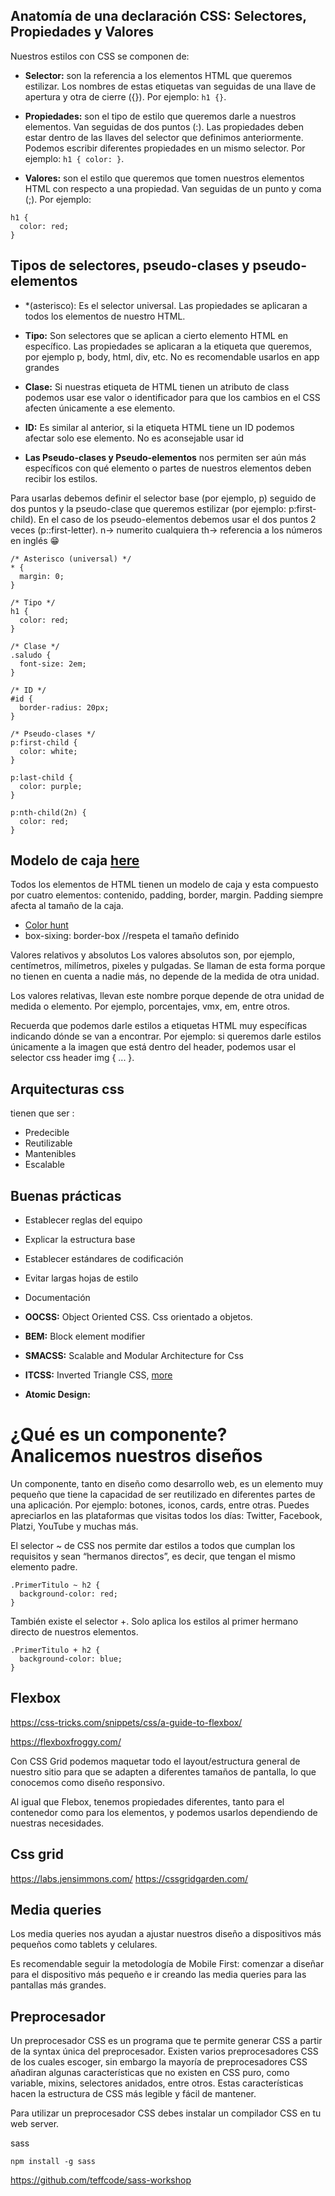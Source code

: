 

## Anatomía de una declaración CSS: Selectores, Propiedades y Valores

Nuestros estilos con CSS se componen de:

* **Selector:** son la referencia a los elementos HTML que queremos estilizar. Los nombres de estas etiquetas van seguidas de una llave de apertura y otra de cierre ({}). Por ejemplo: `h1 {}`.

* **Propiedades:** son el tipo de estilo que queremos darle a nuestros elementos. Van seguidas de dos puntos (:). Las propiedades deben estar dentro de las llaves del selector que definimos anteriormente. Podemos escribir diferentes propiedades en un mismo selector. Por ejemplo: `h1 { color: }`.

* **Valores:** son el estilo que queremos que tomen nuestros elementos HTML con respecto a una propiedad. Van seguidas de un punto y coma (;). Por ejemplo: 

```
h1 {
  color: red;
}
```

## Tipos de selectores, pseudo-clases y pseudo-elementos
* *(asterisco): Es el selector universal. Las propiedades se aplicaran a todos los elementos de nuestro HTML.

* **Tipo:** Son selectores que se aplican a cierto elemento HTML en específico. Las propiedades se aplicaran a la etiqueta que queremos, por ejemplo p, body, html, div, etc. No es recomendable usarlos en app grandes

* **Clase:** Si nuestras etiqueta de HTML tienen un atributo de class podemos usar ese valor o identificador para que los cambios en el CSS afecten únicamente a ese elemento.

* **ID:** Es similar al anterior, si la etiqueta HTML tiene un ID podemos afectar solo ese elemento. No es aconsejable usar id

* **Las Pseudo-clases y Pseudo-elementos** nos permiten ser aún más específicos con qué elemento o partes de nuestros elementos deben recibir los estilos.

Para usarlas debemos definir el selector base (por ejemplo, p) seguido de dos puntos y la pseudo-clase que queremos estilizar (por ejemplo: p:first-child). En el caso de los pseudo-elementos debemos usar el dos puntos 2 veces (p::first-letter).
n-> numerito cualquiera
th-> referencia a los números en inglés
😁

```
/* Asterisco (universal) */
* {
  margin: 0;
}

/* Tipo */
h1 {
  color: red;
}

/* Clase */
.saludo {
  font-size: 2em;
}

/* ID */
#id {
  border-radius: 20px;
}

/* Pseudo-clases */
p:first-child {
  color: white;
}

p:last-child {
  color: purple;
}

p:nth-child(2n) {
  color: red;
}
```

## Modelo de caja [here](https://devcode.la/tutoriales/modelo-caja-css/)
Todos los elementos de HTML tienen un modelo de caja y esta compuesto por cuatro elementos: contenido, padding, border, margin.
Padding siempre afecta al tamaño de la caja.

* [Color hunt](https://colorhunt.co/)
* box-sixing: border-box //respeta el tamaño definido

Valores relativos y absolutos
Los valores absolutos son, por ejemplo, centímetros, milímetros, pixeles y pulgadas. Se llaman de esta forma porque no tienen en cuenta a nadie más, no depende de la medida de otra unidad.

Los valores relativas, llevan este nombre porque depende de otra unidad de medida o elemento. Por ejemplo, porcentajes, vmx, em, entre otros.

Recuerda que podemos darle estilos a etiquetas HTML muy específicas indicando dónde se van a encontrar. Por ejemplo: si queremos darle estilos únicamente a la imagen que está dentro del header, podemos usar el selector css header img { ... }.

## Arquitecturas css
tienen que ser :
 * Predecible
 * Reutilizable
 * Mantenibles
 * Escalable

 ## Buenas prácticas 

 * Establecer reglas del equipo
 * Explicar la estructura base
 * Establecer estándares de codificación
 * Evitar largas hojas de estilo
 * Documentación


* **OOCSS:** Object Oriented CSS. Css orientado a objetos. 
* **BEM:** Block element modifier 
* **SMACSS:** Scalable and Modular Architecture for Css
* **ITCSS:** Inverted Triangle CSS, [more](https://www.xfive.co/blog/itcss-scalable-maintainable-css-architecture/)
* **Atomic Design:**


# ¿Qué es un componente? Analicemos nuestros diseños

Un componente, tanto en diseño como desarrollo web, es un elemento muy pequeño que tiene la capacidad de ser reutilizado en diferentes partes de una aplicación. Por ejemplo: botones, iconos, cards, entre otras. Puedes apreciarlos en las plataformas que visitas todos los días: Twitter, Facebook, Platzi, YouTube y muchas más.

El selector ~ de CSS nos permite dar estilos a todos que cumplan los requisitos y sean “hermanos directos”, es decir, que tengan el mismo elemento padre.

```
.PrimerTitulo ~ h2 {
  background-color: red;
}
```


También existe el selector +. Solo aplica los estilos al primer hermano directo de nuestros elementos.

```
.PrimerTitulo + h2 {
  background-color: blue;
}
```




##  Flexbox
https://css-tricks.com/snippets/css/a-guide-to-flexbox/

https://flexboxfroggy.com/

Con CSS Grid podemos maquetar todo el layout/estructura general de nuestro sitio para que se adapten a diferentes tamaños de pantalla, lo que conocemos como diseño responsivo.

Al igual que Flebox, tenemos propiedades diferentes, tanto para el contenedor como para los elementos, y podemos usarlos dependiendo de nuestras necesidades.

## Css grid
https://labs.jensimmons.com/
https://cssgridgarden.com/

## Media queries
Los media queries nos ayudan a ajustar nuestros diseño a dispositivos más pequeños como tablets y celulares.

Es recomendable seguir la metodología de Mobile First: comenzar a diseñar para el dispositivo más pequeño e ir creando las media queries para las pantallas más grandes.


## Preprocesador

Un preprocesador CSS es un programa que te permite generar CSS a partir de la syntax única del preprocesador. Existen varios preprocesadores CSS de los cuales escoger, sin embargo la mayoría de preprocesadores CSS añadiran algunas características que no existen en CSS puro, como variable, mixins, selectores anidados, entre otros. Estas características hacen la estructura de CSS más legible y fácil de mantener.

Para utilizar un preprocesador CSS debes instalar un compilador CSS en tu web  server.

sass

```
npm install -g sass
```

https://github.com/teffcode/sass-workshop